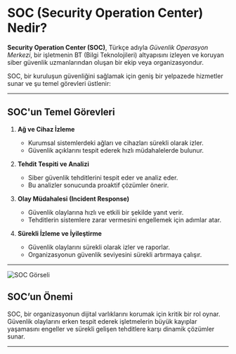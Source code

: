 # SOC (Security Operation Center) Nedir?

**Security Operation Center (SOC)**, Türkçe adıyla *Güvenlik Operasyon Merkezi*, bir işletmenin BT (Bilgi Teknolojileri) altyapısını izleyen ve koruyan siber güvenlik uzmanlarından oluşan bir ekip veya organizasyondur.  



SOC, bir kuruluşun güvenliğini sağlamak için geniş bir yelpazede hizmetler sunar ve şu temel görevleri üstlenir:


---

## SOC'un Temel Görevleri
1. **Ağ ve Cihaz İzleme**  
   - Kurumsal sistemlerdeki ağları ve cihazları sürekli olarak izler.
   - Güvenlik açıklarını tespit ederek hızlı müdahalelerde bulunur.

2. **Tehdit Tespiti ve Analizi**  
   - Siber güvenlik tehditlerini tespit eder ve analiz eder.  
   - Bu analizler sonucunda proaktif çözümler önerir.

3. **Olay Müdahalesi (Incident Response)**  
   - Güvenlik olaylarına hızlı ve etkili bir şekilde yanıt verir.  
   - Tehditlerin sistemlere zarar vermesini engellemek için adımlar atar.

4. **Sürekli İzleme ve İyileştirme**  
   - Güvenlik olaylarını sürekli olarak izler ve raporlar.  
   - Organizasyonun güvenlik seviyesini sürekli artırmaya çalışır.

---
![SOC Görseli](https://raw.githubusercontent.com/ofuzkal/SOC-Security_Operation_Center/refs/heads/main/SOC.webp)

## SOC’un Önemi
SOC, bir organizasyonun dijital varlıklarını korumak için kritik bir rol oynar. Güvenlik olaylarını erken tespit ederek işletmelerin büyük kayıplar yaşamasını engeller ve sürekli gelişen tehditlere karşı dinamik çözümler sunar.

---




